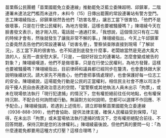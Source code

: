 苗栗縣公民團體「苗栗國罷免立委連線」推動罷免泛藍立委陳超明、邱鎮軍，二階連署未達法定門檻而未送件，未料今（15）日傳出罷團的常設連署站有警方登門。志工陳翊綾指出，邱鎮軍居然告他們「妨害名譽」，讓志工當下很害怕，「他們不是做壞事，只是在行使公民權利，為地方發聲，這樣也要被騷擾嗎？」陳翊綾今天在臉書發文表示，她才剛入院，電話就一通通打來，「我想說，這個情況只有在二階的時候才會有，然後就發生了讓我非常不解的事。」陳翊綾指出，今天上午邱鎮軍立委竟然去告他們的常設連署站「妨害名譽」，警察偵查隊直接到現場「了解狀況」，志工當下真的很害怕，也不知道到底發生什麼事，老闆娘當然是見過大風大浪的人，反而一直安慰大家。「只是，一個好好設立的連署站，怎麼會變成被告的對象？」陳翊綾嘆道，他們不是做壞事，只是在行使公民權利，為地方發聲，這樣也要被騷擾嗎？陳翊綾指出，目前律師和議員都已經同步在釐清，也會盡快跟大家說明後續狀況。請大家先不用擔心，他們會把事情處理好，也會保護好每一位志工的安全。陳翊綾說，這場罷免行動是公民的正當權利，相信民主社會不應以司法手段干擾人民自由表達政治意志的空間，「當警察或其他執法人員未出示「拘票」，或未在現場依法執行「現行犯逮捕」的情況下，您有權拒絕前往任何地點，也有權保持沉默、不配合任何詢問或行動。無論對方如何說明，您都可以選擇不作回應、不予配合。」陳翊綾強調，若遇到上述情形，請立即聯繫苗栗國罷免立委連線（0936-888-399），他們會協助、提供法律支援，確保人民權益受到保障，「記得，在未出示「拘票」或未當場依法執行逮捕的情況下，您有權拒絕配合前往、不回答問題，保持沉默是您的法律權利。」陳翊綾最後說，但他們真的要問一句：「為什麼連罷免都要用這種方式打壓？這樣合理嗎？」